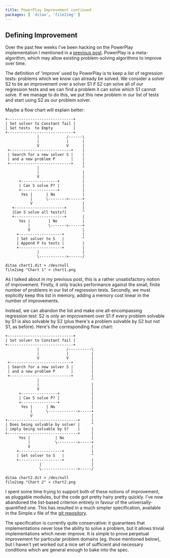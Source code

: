 ```yaml
---
title: PowerPlay Improvement continued
packages: [ 'ditaa', 'file2img' ]
---
```

## Defining Improvement ##

Over the past few weeks I've been hacking on the PowerPlay implementation I mentioned in a [previous post](/blog/2013-10-31-powerplay_improvement.html). PowerPlay is a meta-algorithm, which may allow existing problem-solving algorithms to improve over time.

The definition of 'improve' used by PowerPlay is to keep a list of regression tests: problems which we know can already be solved. We consider a solver S2 to be an improvement over a solver S1 if S2 can solve all of our regression tests and we can find a problem it can solve which S1 cannot solve. If we manage to do this, we put this new problem in our list of tests and start using S2 as our problem solver.

Maybe a flow chart will explain better:

```{pipe="cat > chart1.dit"}
+-----------------------------+
| Set solver to Constant fail |
| Set tests  to Empty         |
+-----------------------------+
              |            /------\
              |            |      |
              V            V      |
 +---------------------------+    |
 | Search for a new solver S |    |
 | and a new problem P       |    |
 +---------------------------+    |
              |                   ^
              |                   |
              V                   |
      +----------------+          |
      | Can S solve P? |          |
      +----------------+          |
       Yes |      | No            |
           |      \-------->------+
           V                      |
   +----------------------+       |
   |Can S solve all tests?|       ^
   +----------------------+       |
      Yes |        | No           |
          |        \------->------+
          V                       |
     +-------------------+        |
     | Set solver to S   |        ^
     | Append P to tests |        |
     +-------------------+        |
              |                   |
              \------------>------/
```

```{.unwrap pipe="sh | pandoc -t json"}
ditaa chart1.dit > /dev/null
file2img "Chart 1" < chart1.png
```

As I talked about in my previous post, this is a rather unsatisfactory notion of improvement. Firstly, it only tracks performance against the small, finite number of problems in our list of regression tests. Secondly, we must explicitly keep this list in memory, adding a memory cost linear in the number of improvements.

Instead, we can abandon the list and make one all-encompassing regression test: S2 is only an improvement over S1 if every problem solvable by S1 is also solvable by S2 (plus there's a problem solvable by S2 but not S1, as before). Here's the corresponding flow chart:

```{pipe="cat > chart2.dit"}
+-----------------------------+
| Set solver to Constant fail |
+-----------------------------+
              |            /----------\
              |            |          |
              V            V          |
 +---------------------------+        |
 | Search for a new solver S |        |
 | and a new problem P       |        |
 +---------------------------+        |
              |                       ^
              |                       |
              V                       |
      +----------------+              |
      | Can S solve P? |              |
      +----------------+              |
       Yes |      | No                |
           |      \------------->-----+
           V                          |
+-------------------------------+     |
| Does being solvable by solver |     ^
| imply being solvable by S?    |     |
+-------------------------------+     |
      Yes |           | No            |
          |           \--------->-----+
          V                           |
     +-------------------+            |
     | Set solver to S   |            ^
     +-------------------+            |
               |                      |
               \---------------->-----/
```

```{.unwrap pipe="sh | pandoc -t json"}
ditaa chart2.dit > /dev/null
file2img "Chart 2" < chart2.png
```

I spent some time trying to support both of these notions of improvement, as pluggable modules, but the code got pretty hairy pretty quickly. I've now abandoned the list-based criterion entirely in favour of the universally-quantified one. This has resulted in a much simpler specification, available in the Simple.v file of the [git repository](/git/powerplay).

The specification is currently quite conservative: it guarantees that implementations never lose the ability to solve a problem, but it allows trivial implementations which never improve. It is simple to prove perpetual improvement for particular problem domains (eg. those mentioned below), but I haven't yet worked out a nice set of sufficient and necessary conditions which are general enough to bake into the spec.
